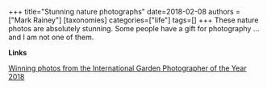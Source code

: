 +++
title="Stunning nature photographs"
date=2018-02-08
authors = ["Mark Rainey"]
[taxonomies]
categories=["life"]
tags=[]
+++
These nature photos are absolutely stunning. Some people have a gift for photography ... and I am not one of them.
<!-- more -->

__Links__

[Winning photos from the International Garden Photographer of the Year 2018](http://www.bbc.co.uk/news/in-pictures-42960835)
